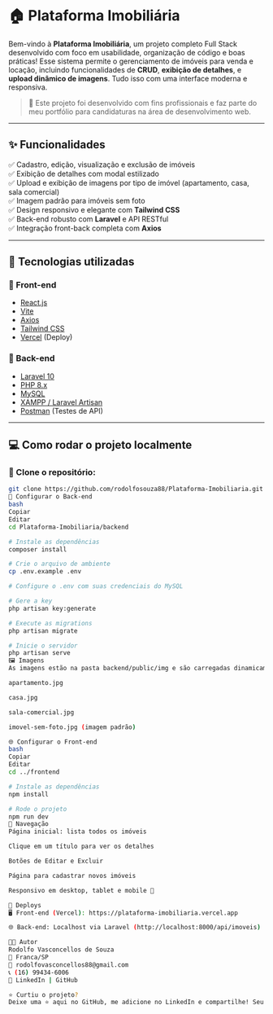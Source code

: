 # 🏠 Plataforma Imobiliária

Bem-vindo à **Plataforma Imobiliária**, um projeto completo Full Stack desenvolvido com foco em usabilidade, organização de código e boas práticas! Esse sistema permite o gerenciamento de imóveis para venda e locação, incluindo funcionalidades de **CRUD**, **exibição de detalhes**, e **upload dinâmico de imagens**. Tudo isso com uma interface moderna e responsiva.

> 💼 Este projeto foi desenvolvido com fins profissionais e faz parte do meu portfólio para candidaturas na área de desenvolvimento web.

---

## ✨ Funcionalidades

✅ Cadastro, edição, visualização e exclusão de imóveis  
✅ Exibição de detalhes com modal estilizado  
✅ Upload e exibição de imagens por tipo de imóvel (apartamento, casa, sala comercial)  
✅ Imagem padrão para imóveis sem foto  
✅ Design responsivo e elegante com **Tailwind CSS**  
✅ Back-end robusto com **Laravel** e API RESTful  
✅ Integração front-back completa com **Axios**

---

## 🧪 Tecnologias utilizadas

### 🔷 Front-end

- [React.js](https://react.dev/)
- [Vite](https://vitejs.dev/)
- [Axios](https://axios-http.com/)
- [Tailwind CSS](https://tailwindcss.com/)
- [Vercel](https://vercel.com/) (Deploy)

### 🔶 Back-end

- [Laravel 10](https://laravel.com/)
- [PHP 8.x](https://www.php.net/)
- [MySQL](https://www.mysql.com/)
- [XAMPP / Laravel Artisan](https://www.apachefriends.org/)
- [Postman](https://www.postman.com/) (Testes de API)

---

## 💻 Como rodar o projeto localmente

### 📁 Clone o repositório:

```bash
git clone https://github.com/rodolfosouza88/Plataforma-Imobiliaria.git
🧩 Configurar o Back-end
bash
Copiar
Editar
cd Plataforma-Imobiliaria/backend

# Instale as dependências
composer install

# Crie o arquivo de ambiente
cp .env.example .env

# Configure o .env com suas credenciais do MySQL

# Gere a key
php artisan key:generate

# Execute as migrations
php artisan migrate

# Inicie o servidor
php artisan serve
🖼️ Imagens
As imagens estão na pasta backend/public/img e são carregadas dinamicamente conforme o tipo do imóvel:

apartamento.jpg

casa.jpg

sala-comercial.jpg

imovel-sem-foto.jpg (imagem padrão)

🌐 Configurar o Front-end
bash
Copiar
Editar
cd ../frontend

# Instale as dependências
npm install

# Rode o projeto
npm run dev
🧭 Navegação
Página inicial: lista todos os imóveis

Clique em um título para ver os detalhes

Botões de Editar e Excluir

Página para cadastrar novos imóveis

Responsivo em desktop, tablet e mobile 📱

🔗 Deploys
🖥️ Front-end (Vercel): https://plataforma-imobiliaria.vercel.app

🌐 Back-end: Localhost via Laravel (http://localhost:8000/api/imoveis)

👨‍💻 Autor
Rodolfo Vasconcellos de Souza
📍 Franca/SP
📧 rodolfovasconcellos88@gmail.com
📞 (16) 99434-6006
🔗 LinkedIn | GitHub

⭐ Curtiu o projeto?
Deixe uma ⭐ aqui no GitHub, me adicione no LinkedIn e compartilhe! Seu apoio é muito importante para meu crescimento na área de tecnologia! 🚀💙
```
